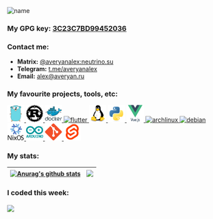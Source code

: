 <p><img align="center" src="https://readme-typing-svg.herokuapp.com?color=%233772DF&center=true&lines=%F0%9F%91%8B+Hi%2C+my+name+is+Alexander" alt="name" /></p>

### My GPG key: [3C23C7BD99452036](https://keyoxide.org/a0ff4f266b800b86726dea5b3c23c7bd99452036)

### Contact me:

- **Matrix:** [@averyanalex:neutrino.su](https://matrix.to/#/@averyanalex:neutrino.su)
- **Telegram:** [t.me/averyanalex](https://t.me/averyanalex)
- **Email:** [alex@averyan.ru](mailto:alex@averyan.ru)

### My favourite projects, tools, etc:

<p align="left">
<a href="https://go.dev"> <img src="https://raw.githubusercontent.com/devicons/devicon/master/icons/go/go-original.svg" alt="go" width="40" height="40"/> </a>
<a href="https://www.rust-lang.org"> <img src="https://raw.githubusercontent.com/devicons/devicon/master/icons/rust/rust-plain.svg" alt="rust" width="40" height="40"/> </a>
<a href="https://www.docker.com"> <img src="https://raw.githubusercontent.com/devicons/devicon/master/icons/docker/docker-original-wordmark.svg" alt="docker" width="40" height="40"/> </a>
<a href="https://flutter.dev"> <img src="https://www.vectorlogo.zone/logos/flutterio/flutterio-icon.svg" alt="flutter" width="40" height="40"/> </a>
<a href="https://www.kernel.org"> <img src="https://raw.githubusercontent.com/devicons/devicon/master/icons/linux/linux-original.svg" alt="linux" width="40" height="40"/> </a>
<a href="https://www.python.org"> <img src="https://raw.githubusercontent.com/devicons/devicon/master/icons/python/python-original.svg" alt="python" width="40" height="40"/> </a>
<a href="https://vuejs.org"> <img src="https://raw.githubusercontent.com/devicons/devicon/master/icons/vuejs/vuejs-original-wordmark.svg" alt="vuejs" width="40" height="40"/> </a>
<a href="https://archlinux.org"> <img src="https://raw.githubusercontent.com/gilbarbara/logos/master/logos/archlinux.svg" alt="archlinux" width="40" height="40"/> </a>
<a href="https://debian.org"> <img src="https://www.debian.org/logos/openlogo.svg" alt="debian" width="40" height="40"/> </a>
<a href="https://nixos.org"> <img src="https://raw.githubusercontent.com/NixOS/nixos-artwork/master/logo/nixos-text-below.svg" alt="nixos" width="40" height="40"/> </a>
<a href="https://arduino.cc"> <img src="https://raw.githubusercontent.com/devicons/devicon/master/icons/arduino/arduino-original-wordmark.svg" alt="arduino" width="40" height="40"/> </a>
<a href="https://git-scm.com/"> <img src="https://raw.githubusercontent.com/devicons/devicon/master/icons/git/git-plain.svg" alt="git" width="40" height="40"/> </a>
<a href="https://svelte.dev/"> <img src="https://raw.githubusercontent.com/sveltejs/sites/master/sites/svelte.dev/static/favicon.png" alt="svelte" width="40" height="40"/> </a>
</p>

### My stats:

| <a href="https://github.com/anuraghazra/github-readme-stats"><img align="center" src="https://github-readme-stats.vercel.app/api?username=averyanalex&show_icons=true&theme=default&hide_border=true" alt="Anurag's github stats" /></a> | <a href="https://github.com/anuraghazra/github-readme-stats"><img align="center" src="https://github-readme-stats.vercel.app/api/top-langs/?username=averyanalex&show_icons=true&theme=default&hide_border=true" /></a> |
| ---------------------------------------------------------------------------------------------------------------------------------------------------------------------------------------------------------------------------------------- | ----------------------------------------------------------------------------------------------------------------------------------------------------------------------------------------------------------------------- |

### I coded this week:

<a href="https://github.com/anuraghazra/github-readme-stats"><img align="center" src="https://github-readme-stats.vercel.app/api/wakatime?username=averyanalex&theme=default&hide_borders=true&langs_count=5" /></a>
